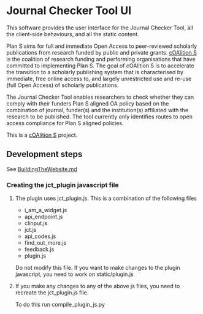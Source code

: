 # Journal Checker Tool UI

This software provides the user interface for the Journal Checker Tool, all the client-side behaviours, and all the
static content.

Plan S aims for full and immediate Open Access to peer-reviewed scholarly publications from research funded by public 
and private grants. [cOAlition S](https://www.coalition-s.org/) is the coalition of research funding and performing 
organisations that have committed to implementing Plan S. The goal of cOAlition S is to accelerate the transition to a 
scholarly publishing system that is characterised by immediate, free online access to, and largely unrestricted use and 
re-use (full Open Access) of scholarly publications.

The Journal Checker Tool enables researchers to check whether they can comply with their funders Plan S aligned OA 
policy based on the combination of journal, funder(s) and the institution(s) affiliated with the research to be 
published. The tool currently only identifies routes to open access compliance for Plan S aligned policies.

This is a [cOAlition S](https://www.coalition-s.org/) project.

## Development steps
See [BuildingTheWebsite.md](BuildingTheWebsite.md)

### Creating the jct_plugin javascript file
1. The plugin uses jct_plugin.js. This is a combination of the following files
    - i_am_a_widget.js
    - api_endpoint.js
    - clinput.js
    - jct.js
    - api_codes.js
    - find_out_more.js
    - feedback.js
    - plugin.js
    
    Do not modify this file. If you want to make changes to the plugin javascript, you need to work on static/plugin.js

2. If you make any changes to any of the above js files, you need to recreate the jct_plugin.js file.

    To do this run compile_plugin_js.py
